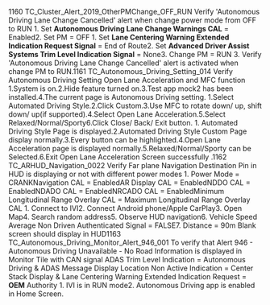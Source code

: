 1160 TC_Cluster_Alert_2019_OtherPMChange_OFF_RUN Verify 'Autonomous Driving Lane Change Cancelled' alert when change power mode from OFF to RUN 1. Set **Autonomous Driving Lane Change Warnings CAL** = Enabled2. Set PM = OFF 1. Set **Lane Centering Warning Extended Indication Request Signal** = End of Route2. Set **Advanced Driver Assist Systems Trim Level Indication Signal** = None3. Change PM = RUN 3. Verify 'Autonomous Driving Lane Change Cancelled' alert is activated when change PM to RUN.1161 TC_Autonomous_Driving_Setting_014 Verify Autonomous Driving Setting Open Lane Acceleration and MFC function 1.System is on.2.Hide feature turned on.3.Test app mock2 has been installed.4.The current page is Autonomous Driving setting. 1.Select Automated Driving Style.2.Click Custom.3.Use MFC to rotate down/ up, shift down/ up(if supported).4.Select Open Lane Acceleration.5.Select Relaxed/Normal/Sporty6.Click Close/ Back/ Exit button. 1. Automated Driving Style Page is displayed.2.Automated Driving Style Custom Page display normally.3.Every button can be highlighted.4.Open Lane Acceleration page is displayed normally.5.Relaxed/Normal/Sporty can be Selected.6.Exit Open Lane Acceleration Screen successfully .1162 TC_ARHUD_Navigation_0022 Verify Far plane Navigation Destination Pin in HUD is displaying or not with different power modes 1. Power Mode = CRANKNavigation CAL = EnabledAR Display CAL = EnabledNDDO CAL = EnabledNDADO CAL = EnabledNRCADO CAL = EnabledMinimum Longitudinal Range Overlay CAL = Maximum Longitudinal Range Overlay CAL 1. Connect to IVI2. Connect Android phone/Apple CarPlay3. Open Map4. Search random address5. Observe HUD navigation6. Vehicle Speed Average Non Driven Authenticated Signal = FALSE7. Distance = 90m Blank screen should display in HUD1163 TC_Autonomous_Driving_Monitor_Alert_946_001 To verify that Alert 946 - Autonomous Driving Unavailable - No Road Information is displayed in Monitor Tile with CAN signal ADAS Trim Level Indication = Autonomous Driving & ADAS Message Display Location Non Active Indication = Center Stack Display & Lane Centering Warning Extended Indication Request = **OEM** Authority 1. IVI is in RUN mode2. Autonomous Driving app is enabled in Home Screen.